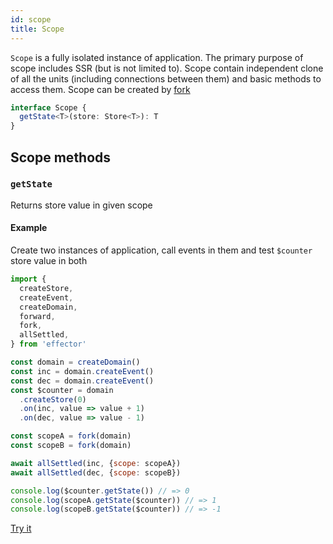 ```yaml
---
id: scope
title: Scope
---
```


`Scope` is a fully isolated instance of application.
The primary purpose of scope includes SSR (but is not limited to). Scope contain independent clone of all the units (including connections between them) and basic methods to access them.
Scope can be created by [fork](./fork.md)

```ts
interface Scope {
  getState<T>(store: Store<T>): T
}
```

## Scope methods

### `getState`

Returns store value in given scope

#### Example

Create two instances of application, call events in them and test `$counter` store value in both

```js
import {
  createStore,
  createEvent,
  createDomain,
  forward,
  fork,
  allSettled,
} from 'effector'

const domain = createDomain()
const inc = domain.createEvent()
const dec = domain.createEvent()
const $counter = domain
  .createStore(0)
  .on(inc, value => value + 1)
  .on(dec, value => value - 1)

const scopeA = fork(domain)
const scopeB = fork(domain)

await allSettled(inc, {scope: scopeA})
await allSettled(dec, {scope: scopeB})

console.log($counter.getState()) // => 0
console.log(scopeA.getState($counter)) // => 1
console.log(scopeB.getState($counter)) // => -1
```

[Try it](https://share.effector.dev/0grlV3bA)
